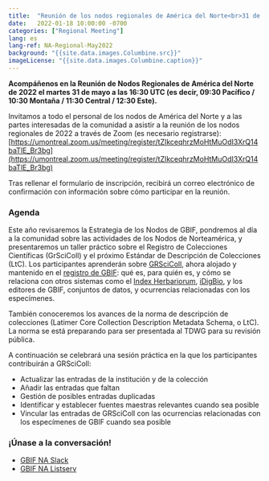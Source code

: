 ```yaml
---
title:  "Reunión de los nodos regionales de América del Norte<br>31 de mayo de 2022"
date:   2022-01-18 10:00:00 -0700
categories: ["Regional Meeting"]
lang: es
lang-ref: NA-Regional-May2022
background: "{{site.data.images.Columbine.src}}"
imageLicense: "{{site.data.images.Columbine.caption}}"
---
```


**Acompáñenos en la Reunión de Nodos Regionales de América del Norte de 2022 el martes 31 de mayo a las 16:30 UTC (es decir, 09:30 Pacífico / 10:30 Montaña / 11:30 Central / 12:30 Este).**

Invitamos a todo el personal de los nodos de América del Norte y a las partes interesadas de la comunidad a asistir a la reunión de los nodos regionales de 2022 a través de Zoom (es necesario registrarse): [https://umontreal.zoom.us/meeting/register/tZIkceqhrzMoHtMuOdI3XrQ14baTlE_Br3bg](https://umontreal.zoom.us/meeting/register/tZIkceqhrzMoHtMuOdI3XrQ14baTlE_Br3bg)

Tras rellenar el formulario de inscripción, recibirá un correo electrónico de confirmación con información sobre cómo participar en la reunión.

### Agenda
Este año revisaremos la Estrategia de los Nodos de GBIF, pondremos al día a la comunidad sobre las actividades de los Nodos de Norteamérica, y presentaremos un taller práctico sobre el Registro de Colecciones Científicas (GrSciColl) y el próximo Estándar de Descripción de Colecciones (LtC). Los participantes aprenderán sobre [GRSciColl](https://www.gbif.org/grscicoll), ahora alojado y mantenido en el [registro de GBIF](https://registry.gbif.org/): qué es, para quién es, y cómo se relaciona con otros sistemas como el [Index Herbariorum](http://sweetgum.nybg.org/science/ih/), [iDigBio](https://www.idigbio.org/portal/collections), y los editores de GBIF, conjuntos de datos, y ocurrencias relacionadas con los especímenes.

También conoceremos los avances de la norma de descripción de colecciones (Latimer Core Collection Description Metadata Schema, o LtC). La norma se está preparando para ser presentada al TDWG para su revisión pública.

A continuación se celebrará una sesión práctica en la que los participantes contribuirán a GRSciColl:
* Actualizar las entradas de la institución y de la colección
* Añadir las entradas que faltan
* Gestión de posibles entradas duplicadas
* Identificar y establecer fuentes maestras relevantes cuando sea posible
* Vincular las entradas de GRSciColl con las ocurrencias relacionadas con los especímenes de GBIF cuando sea posible

### ¡Únase a la conversación!
* [GBIF NA Slack](https://join.slack.com/t/gbif-north-america/shared_invite/zt-1duj62qwm-PoKZBpZGPX8ZREHkNRqoDw)
* [GBIF NA Listserv](https://groups.google.com/g/gbif-na)

<!--- ### Materials and resources from the meeting (view only): --->
